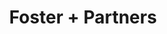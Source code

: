 ---
layout: post
title: Foster + Partners
name: foster_+_partners
img: Foster Tab 3.jpg
alt: image-alt
description: "There be architecture!"
image_items: [
    {
        title: COMCAST INNOVATION and TECHNOLOGY CENTER,
        img: 1a.jpg,
        description: ""
    },
    {
        img: 2a.jpg,
        description: ""
    },
    {
        img: 3a.jpg,
        description: ""
    },
    {
        img: 4a.jpg,
        description: ""
    },
    {
        img: 5a.jpg,
        description: ""
    },
    {
        img: 6a.jpg,
        description: ""
    },
    {
        img: 7a.jpg,
        description: ""
    },
    {
        img: 8a.jpg,
        description: ""
    },
    {
        img: 9a.jpg,
        description: ""
    },
    {
        img: 10a.jpg,
        description: ""
    },
    {
        img: 11a.jpg,
        description: ""
    },
    {
        img: 12a.jpg,
        description: ""
    },
    {
        img: 1b.jpg,
        description: ""
    },
    {
        img: 2b.jpg,
        description: ""
    },
    {
        img: 3b.jpg,
        description: ""
    },
    {
        img: 4b.jpg,
        description: ""
    },
    {
        img: 5b.jpg,
        description: ""
    },
    {
        img: 6b.jpg,
        description: ""
    },
    {
        img: 7b.jpg,
        description: ""
    },
    {
        img: 8b.jpg,
        description: ""
    },
    {
        img: 9b.jpg,
        description: ""
    },
    {
        img: 10b.jpg,
        description: ""
    },
    {
        img: 11b.jpg,
        description: ""
    },
    {
        img: 12b.jpg,
        description: ""
    },
    {
        img: 1.jpg,
        description: ""
    },
    {
        img: 2.jpg,
        description: ""
    },
    {
        img: 3.jpg,
        description: ""
    },
    {
        img: 4.jpg,
        description: ""
    },
    {
        img: 5.jpg,
        description: ""
    },
    {
        img: 6.jpg,
        description: ""
    },
    {
        img: 7.jpg,
        description: ""
    },
    {
        img: 8.jpg,
        description: ""
    },
    {
        img: 9.jpg,
        description: ""
    },
    {
        img: 10.jpg,
        description: ""
    },
    {
        img: 11.jpg,
        description: ""
    },
    {
        img: 12.jpg,
        description: ""
    },
    {
        title: SOUTH QUAY RESIDENTAL TOWER,
        img: 1c.jpg,
        description: ""
    },
    {
        img: 2c.jpg,
        description: ""
    },
    {
        img: 3c.jpg,
        description: ""
    },
    {
        img: 4c.jpg,
        description: ""
    },
    {
        img: 5c.jpg,
        description: ""
    },
    {
        img: 6c.jpg,
        description: ""
    },
    {
        img: 7c.jpg,
        description: ""
    },
    {
        img: 8c.jpg,
        description: ""
    },
    {
        img: 9c.jpg,
        description: ""
    },
    {
        img: 10c.jpg,
        description: ""
    },
    {
        img: 11c.jpg,
        description: ""
    },
    {
        img: 12c.jpg,
        description: ""
    },
    {
        img: 13c.jpg,
        description: ""
    },
    
]
---